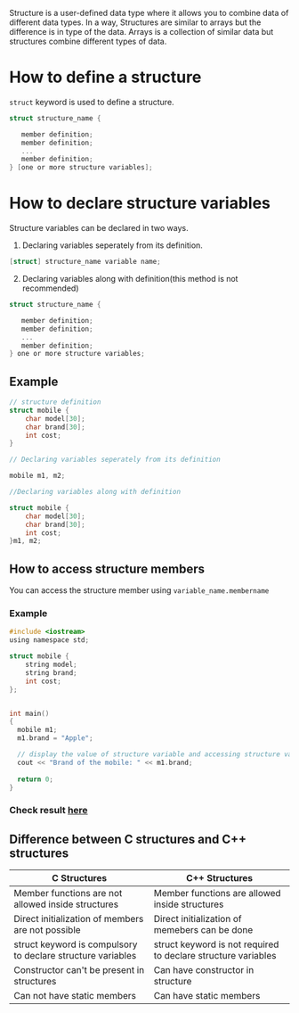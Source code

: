 Structure is a user-defined data type where it allows you to combine data of different data types. In a way, Structures are similar to arrays but the difference is in type of the data. Arrays is a collection of similar data but structures combine different types of data.

# How to define a structure

`struct` keyword is used to define a structure. 

```c
struct structure_name {

   member definition;
   member definition;
   ...
   member definition;
} [one or more structure variables]; 
```

# How to declare structure variables

Structure variables can be declared in two ways.

1. Declaring variables seperately from its definition.

```c
[struct] structure_name variable name;
```

2. Declaring variables along with definition(this method is not recommended)


```c
struct structure_name {

   member definition;
   member definition;
   ...
   member definition;
} one or more structure variables; 
```

## Example 

```c
// structure definition
struct mobile {
    char model[30];
    char brand[30];
    int cost; 
}

// Declaring variables seperately from its definition

mobile m1, m2;

//Declaring variables along with definition

struct mobile {
    char model[30];
    char brand[30];
    int cost; 
}m1, m2;

```

## How to access structure members

You can access the structure member using `variable_name.membername`


### Example 
```c
#include <iostream>
using namespace std;

struct mobile {
    string model;
    string brand;
    int cost; 
};


int main()
{
  mobile m1;
  m1.brand = "Apple";

  // display the value of structure variable and accessing structure variable - brand
  cout << "Brand of the mobile: " << m1.brand;
    
  return 0;
}

```

### Check result [here](https://onecompiler.com/cpp/3vmdham3n)

## Difference between C structures and C++ structures

| C Structures | C++ Structures |
|----|----|
| Member functions are not allowed inside structures| Member functions are allowed inside structures|
| Direct initialization of members are not possible| Direct initialization of memebers can be done |
| struct keyword is compulsory to declare structure variables | struct keyword is not required to declare structure variables |
| Constructor can't be present in structures | Can have constructor in structure|
| Can not have static members | Can have static members |

